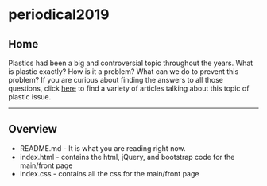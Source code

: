 # periodical2019

## Home

Plastics had been a big and controversial topic throughout the years. What is plastic exactly? How is it a problem? What can we do to prevent this problem? If you are curious about finding the answers to all those questions, click [here](periodical2019.github.io) to find a variety of articles talking about this topic of plastic issue.

---
## Overview

* README.md - It is what you are reading right now.
* index.html - contains the html, jQuery, and bootstrap code for the main/front page
* index.css - contains all the css for the main/front page
